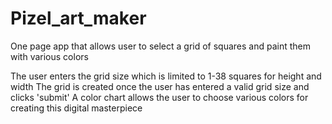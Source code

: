 # Pizel_art_maker
One page app that allows user to select a grid of squares and paint them with various colors

The user enters the grid size which is limited to 1-38 squares for height and width
The grid is created once the user has entered a valid grid size and clicks 'submit'
A color chart allows the user to choose various colors for creating this digital masterpiece
